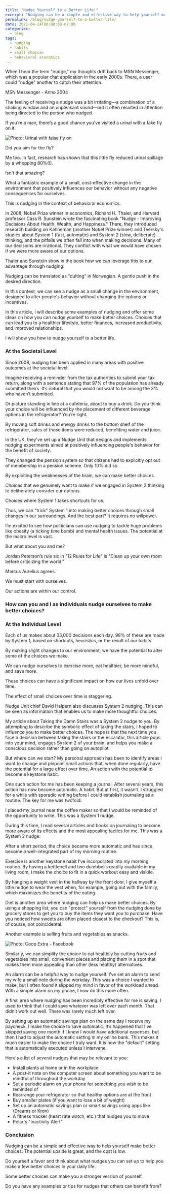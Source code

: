 ```yaml
---
title: "Nudge Yourself to a Better Life!"
excerpt: "Nudging can be a simple and effective way to help yourself make better choices. The potential upside is great, and the cost is low."
permalink: /blog/nudge-yourself-to-a-better-life/
date: 2021-04-14T00:00:00-07:00
categories:
  - blog
tags:
  - nudging
  - habits
  - small choices
  - behavioral economics
---
```

When I hear the term "nudge," my thoughts drift back to MSN Messenger, which was a popular chat application in the early 2000s. There, a user could "nudge" another to catch their attention.

MSN Messenger - Anno 2004

The feeling of receiving a nudge was a bit irritating—a combination of a shaking window and an unpleasant sound—but it often resulted in attention being directed to the person who nudged.

If you’re a man, there’s a good chance you’ve visited a urinal with a fake fly on it.

![Photo: Urinal with false fly on](<image URL>)

Did you aim for the fly?

Me too. In fact, research has shown that this little fly reduced urinal spillage by a whopping 80%(!).

Isn't that amazing?

What a fantastic example of a small, cost-effective change in the environment that positively influences our behavior without any negative consequences for ourselves.

This is nudging in the context of behavioral economics.

In 2008, Nobel Prize winner in economics, Richard H. Thaler, and Harvard professor Cass R. Sunstein wrote the fascinating book "Nudge - Improving Decisions About Health, Wealth, and Happiness." There, they introduced research building on Kahneman (another Nobel Prize winner) and Tversky's studies about System 1 (fast, automatic) and System 2 (slow, deliberate) thinking, and the pitfalls we often fall into when making decisions. Many of our decisions are irrational. They conflict with what we would have chosen if we were more aware of our options.

Thaler and Sunstein show in the book how we can leverage this to our advantage through nudging.

Nudging can be translated as "dulting" in Norwegian. A gentle push in the desired direction.

In this context, we can see a nudge as a small change in the environment, designed to alter people's behavior without changing the options or incentives.

In this article, I will describe some examples of nudging and offer some ideas on how you can nudge yourself to make better choices. Choices that can lead you to a healthier lifestyle, better finances, increased productivity, and improved relationships.

I will show you how to nudge yourself to a better life.

### At the Societal Level

Since 2008, nudging has been applied in many areas with positive outcomes at the societal level.

Imagine receiving a reminder from the tax authorities to submit your tax return, along with a sentence stating that 97% of the population has already submitted theirs. It’s natural that you would not want to be among the 3% who haven’t submitted.

Or picture standing in line at a cafeteria, about to buy a drink. Do you think your choice will be influenced by the placement of different beverage options in the refrigerator? You’re right.

By moving soft drinks and energy drinks to the bottom shelf of the refrigerator, sales of those items were reduced, benefiting water and juice.

In the UK, they've set up a Nudge Unit that designs and implements nudging experiments aimed at positively influencing people's behavior for the benefit of society.

They changed the pension system so that citizens had to explicitly opt out of membership in a pension scheme. Only 10% did so.

By exploiting the weaknesses of the brain, we can make better choices.

Choices that we genuinely want to make if we engaged in System 2 thinking to deliberately consider our options.

Choices where System 1 takes shortcuts for us.

Thus, we can "trick" System 1 into making better choices through small changes in our surroundings. And the best part? It requires no willpower.

I’m excited to see how politicians can use nudging to tackle huge problems like obesity (a ticking time bomb) and mental health issues. The potential at the macro level is vast.

But what about you and me?

Jordan Peterson’s rule six in "12 Rules for Life" is "Clean up your own room before criticizing the world."

Marcus Aurelius agrees.

We must start with ourselves.

Our actions are within our control.

### How can you and I as individuals nudge ourselves to make better choices?

### At the Individual Level

Each of us makes about 35,000 decisions each day. 98% of these are made by System 1, based on shortcuts, heuristics, or the result of our habits.

By making slight changes to our environment, we have the potential to alter some of the choices we make.

We can nudge ourselves to exercise more, eat healthier, be more mindful, and save more.

These choices can have a significant impact on how our lives unfold over time.

The effect of small choices over time is staggering.

Nudge Unit chief David Halpern also discusses System 2 nudging. This can be seen as information that enables us to make more thoughtful choices.

My article about Taking the Damn Stairs was a System 2 nudge to you. By attempting to describe the symbolic effect of taking the stairs, I hoped to influence you to make better choices. The hope is that the next time you face a decision between taking the stairs or the escalator, this article pops into your mind, engages System 2 of your brain, and helps you make a conscious decision rather than going on autopilot.

But where can we start? My personal approach has been to identify areas I want to change and pinpoint small actions that, when done regularly, have the potential for a large effect over time. An action with the potential to become a keystone habit.

One such action for me has been keeping a journal. After several years, this action has now become automatic. A habit. But at first, it wasn’t. I struggled for a while with sporadic writing before I could establish journaling as a routine. The key for me was twofold:

I placed my journal near the coffee maker so that I would be reminded of the opportunity to write. This was a System 1 nudge.

During this time, I read several articles and books on journaling to become more aware of its effects and the most appealing tactics for me. This was a System 2 nudge.

After a short period, the choice became more automatic and has since become a well-integrated part of my morning routine.

Exercise is another keystone habit I’ve incorporated into my morning routine. By having a kettlebell and two dumbbells readily available in my living room, I make the choice to fit in a quick workout easy and visible.

By hanging a weight vest in the hallway by the front door, I give myself a little nudge to wear the vest when, for example, going out with the family, which maximizes the benefits of the outing.

Diet is another area where nudging can help us make better choices. By using a shopping list, you can "protect" yourself from the nudging done by grocery stores to get you to buy the items they want you to purchase. Have you noticed how sweets are often placed closest to the checkout? This is, of course, not coincidental.

Another example is selling fruits and vegetables as snacks.

![Photo: Coop Extra - Facebook](<image URL>)

Similarly, we can simplify the choice to eat healthily by cutting fruits and vegetables into small, convenient pieces and placing them in a spot that makes them more appealing than other (less healthy) alternatives.

An alarm can be a helpful way to nudge yourself. I’ve set an alarm to send my wife a small note during the workday. This was a choice I wanted to make, but I often found it slipped my mind in favor of the workload ahead. With a simple alarm on my phone, I now do this more often.

A final area where nudging has been incredibly effective for me is saving. I used to think that I could save whatever was left over each month. That didn’t work out well. There was rarely much left over.

By setting up an automatic savings plan on the same day I receive my paycheck, I make the choice to save automatic. It’s happened that I’ve skipped saving one month if I knew I would have additional expenses, but then I had to adjust the automatic setting in my online bank. This makes it much easier to make the choice I truly want. It is now the "default" setting that is automatically executed unless I intervene.

Here's a list of several nudges that may be relevant to you:

- Install plants at home or in the workplace
- A post-it note on the computer screen about something you want to be mindful of throughout the workday
- Set a periodic alarm on your phone for something you wish to be reminded of
- Rearrange your refrigerator so that healthy options are at the front
- Buy smaller plates (if you want to lose a bit of weight)
- Set up an automatic savings plan or smart savings using apps like (Dreams or Kron)
- A fitness tracker (heart rate watch, etc.) that nudges you to move
- Polar's "Inactivity Alert"

### Conclusion

Nudging can be a simple and effective way to help yourself make better choices. The potential upside is great, and the cost is low.

Do yourself a favor and think about what nudges you can set up to help you make a few better choices in your daily life.

Some better choices can make you a stronger version of yourself.

Do you have any examples or tips for nudges that others can benefit from?